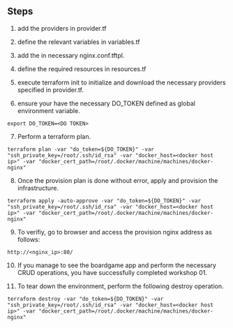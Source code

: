 ## Steps 

1. add the providers in provider.tf

2. define the relevant variables in variables.tf

3. add the in necessary nginx.conf.tftpl.

4. define the required resources in resources.tf

5. execute terraform init to initialize and download the necessary providers specified in provider.tf.

6. ensure your have the necessary DO_TOKEN defined as global environment variable.
```
export DO_TOKEN=<DO TOKEN>
```

7. Perform a terraform plan.
```
terraform plan -var "do_token=${DO_TOKEN}" -var "ssh_private_key=/root/.ssh/id_rsa" -var "docker_host=<docker host ip>" -var "docker_cert_path=/root/.docker/machine/machines/docker-nginx"
```

8. Once the provision plan is done without error, apply and provision the infrastructure.
```
terraform apply -auto-approve -var "do_token=${DO_TOKEN}" -var "ssh_private_key=/root/.ssh/id_rsa" -var "docker_host=<docker host ip>" -var "docker_cert_path=/root/.docker/machine/machines/docker-nginx"
```

9. To verifiy, go to browser and access the provision nginx address as follows:
```
http://<nginx_ip>:80/
```

10. If you manage to see the boardgame app and perform the necessary CRUD operations, you have successfully completed workshop 01.

11. To tear down the environment, perform the following destroy operation.
```
terraform destroy -var "do_token=${DO_TOKEN}" -var "ssh_private_key=/root/.ssh/id_rsa" -var "docker_host=<docker host ip>" -var "docker_cert_path=/root/.docker/machine/machines/docker-nginx"
```